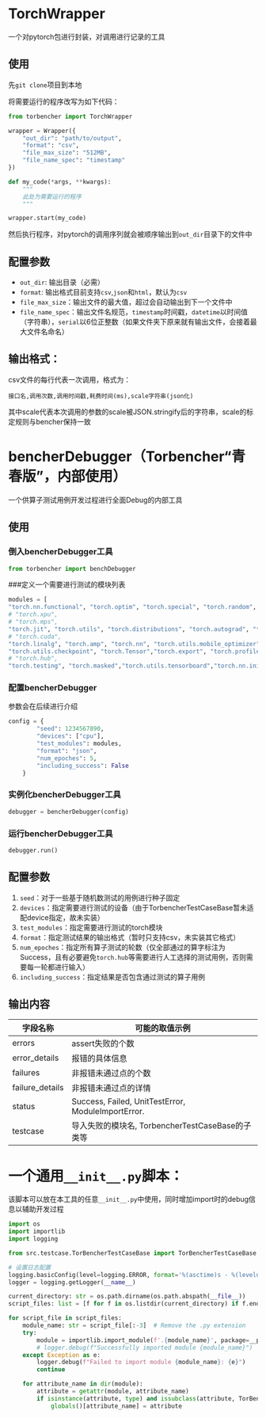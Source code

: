 # TorchWrapper

一个对pytorch包进行封装，对调用进行记录的工具

## 使用

先`git clone`项目到本地

将需要运行的程序改写为如下代码：

```python
from torbencher import TorchWrapper

wrapper = Wrapper({
    "out_dir": "path/to/output",
    "format": "csv",
    "file_max_size": "512MB",
    "file_name_spec": "timestamp"
})

def my_code(*args, **kwargs):
    """
    此处为需要运行的程序
    """

wrapper.start(my_code)
```

然后执行程序，对pytorch的调用序列就会被顺序输出到`out_dir`目录下的文件中

## 配置参数

- `out_dir`: 输出目录（必需）
- `format`: 输出格式目前支持`csv`,`json`和`html`，默认为`csv`
- `file_max_size`：输出文件的最大值，超过会自动输出到下一个文件中
- `file_name_spec`：输出文件名规范，`timestamp`时间戳，`datetime`以时间值（字符串），`serial`以6位正整数（如果文件夹下原来就有输出文件，会接着最大文件名命名）

## 输出格式：

csv文件的每行代表一次调用，格式为：

```
接口名,调用次数,调用时间戳,耗费时间(ms),scale字符串(json化)
```

其中scale代表本次调用的参数的scale被JSON.stringify后的字符串，scale的标定规则与bencher保持一致






# bencherDebugger（Torbencher“青春版”，内部使用）

一个供算子测试用例开发过程进行全面Debug的内部工具

## 使用
### 倒入bencherDebugger工具

```python
from torbencher import benchDebugger
```
###定义一个需要进行测试的模块列表
```python
modules = [
"torch.nn.functional", "torch.optim", "torch.special", "torch.random", "torch.utils.cpp_extension", "torch.utils.data",
# "torch.xpu",
# "torch.mps",
"torch.jit", "torch.utils", "torch.distributions", "torch.autograd", "torch", "torch.onnx",
# "torch.cuda",
"torch.linalg", "torch.amp", "torch.nn", "torch.utils.mobile_optimizer", "torch.distributed",
"torch.utils.checkpoint", "torch.Tensor","torch.export", "torch.profiler", "torch.backends", "torch.fx", "torch.cpu",
# "torch.hub",
"torch.testing", "torch.masked","torch.utils.tensorboard","torch.nn.init","torch.fft","torch.autograd"]
```
### 配置bencherDebugger
参数会在后续进行介绍
```python
config = {
        "seed": 1234567890,
        "devices": ["cpu"],
        "test_modules": modules,
        "format": "json",
        "num_epoches": 5,
        "including_success": False
    }
```
### 实例化bencherDebugger工具
```python
debugger = bencherDebugger(config)
```
### 运行bencherDebugger工具
```python
debugger.run()
```

## 配置参数
1. `seed`：对于一些基于随机数测试的用例进行种子固定
2. `devices`：指定需要进行测试的设备（由于TorbencherTestCaseBase暂未适配device指定，故未实装）
3. `test_modules`：指定需要进行测试的torch模块
4. `format`：指定测试结果的输出格式（暂时只支持csv，未实装其它格式）
5. `num_epoches`：指定所有算子测试的轮数（仅全部通过的算字标注为Success，且有必要避免`torch.hub`等需要进行人工选择的测试用例，否则需要每一轮都进行输入）
6. `including_success`：指定结果是否包含通过测试的算子用例

## 输出内容
| 字段名称          | 可能的取值示例                                              |
|-------------------|-----------------------------------------------------------|
| errors            | assert失败的个数                                           |
| error_details     | 报错的具体信息                                             |
| failures          | 非报错未通过点的个数                                        |
| failure_details   |  非报错未通过点的详情                                       |
| status            | Success, Failed, UnitTestError, ModuleImportError.        |
| testcase          | 导入失败的模块名, TorbencherTestCaseBase的子类等            |

# 一个通用`__init__.py`脚本：
该脚本可以放在本工具的任意`__init__.py`中使用，同时增加import时的debug信息以辅助开发过程
```python
import os
import importlib
import logging

from src.testcase.TorBencherTestCaseBase import TorBencherTestCaseBase

# 设置日志配置
logging.basicConfig(level=logging.ERROR, format='%(asctime)s - %(levelname)s - %(message)s')
logger = logging.getLogger(__name__)

current_directory: str = os.path.dirname(os.path.abspath(__file__))
script_files: list = [f for f in os.listdir(current_directory) if f.endswith('.py') and f != '__init__.py']

for script_file in script_files:
    module_name: str = script_file[:-3]  # Remove the .py extension
    try:
        module = importlib.import_module(f'.{module_name}', package=__package__)
        # logger.debug(f"Successfully imported module {module_name}")
    except Exception as e:
        logger.debug(f"Failed to import module {module_name}: {e}")
        continue

    for attribute_name in dir(module):
        attribute = getattr(module, attribute_name)
        if isinstance(attribute, type) and issubclass(attribute, TorBencherTestCaseBase):
            globals()[attribute_name] = attribute
```
